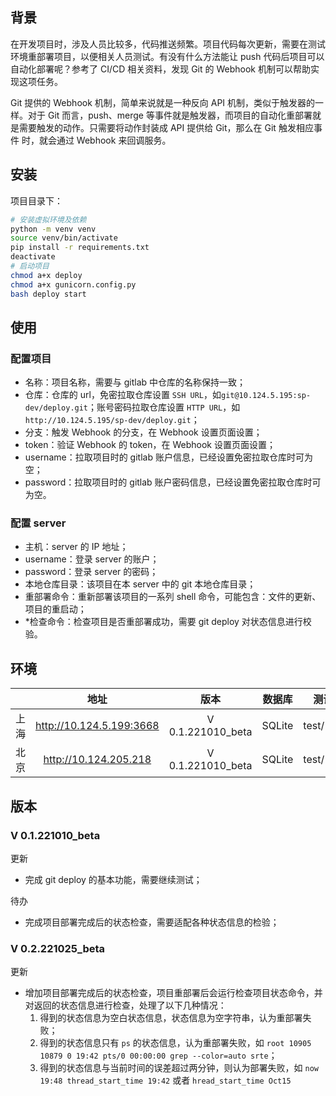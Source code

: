 ## 背景

在开发项目时，涉及人员比较多，代码推送频繁。项目代码每次更新，需要在测试环境重部署项目，以便相关人员测试。有没有什么方法能让 push 代码后项目可以自动化部署呢？参考了 CI/CD 相关资料，发现 Git 的 Webhook 机制可以帮助实现这项任务。

Git 提供的 Webhook 机制，简单来说就是一种反向 API 机制，类似于触发器的一样。对于 Git 而言，push、merge 等事件就是触发器，而项目的自动化重部署就是需要触发的动作。只需要将动作封装成 API 提供给 Git，那么在 Git 触发相应事件 时，就会通过 Webhook 来回调服务。

## 安装

项目目录下：

```bash
# 安装虚拟环境及依赖
python -m venv venv
source venv/bin/activate
pip install -r requirements.txt
deactivate
# 启动项目
chmod a+x deploy
chmod a+x gunicorn.config.py
bash deploy start
```

## 使用

### 配置项目

- 名称：项目名称，需要与 gitlab 中仓库的名称保持一致；
- 仓库：仓库的 url，免密拉取仓库设置 `SSH URL`，如`git@10.124.5.195:sp-dev/deploy.git`；账号密码拉取仓库设置 `HTTP URL`，如`http://10.124.5.195/sp-dev/deploy.git`；
- 分支：触发 Webhook 的分支，在 Webhook 设置页面设置；
- token：验证 Webhook 的 token，在 Webhook 设置页面设置；
- username：拉取项目时的 gitlab 账户信息，已经设置免密拉取仓库时可为空；
- password：拉取项目时的 gitlab 账户密码信息，已经设置免密拉取仓库时可为空。

### 配置 server

- 主机：server 的 IP 地址；
- username：登录 server 的账户；
- password：登录 server 的密码；
- 本地仓库目录：该项目在本 server 中的 git 本地仓库目录；
- 重部署命令：重新部署该项目的一系列 shell 命令，可能包含：文件的更新、项目的重启动；
- *检查命令：检查项目是否重部署成功，需要 git deploy 对状态信息进行校验。

## 环境

|      |           地址           |       版本        | 数据库 |  测试账号   |
| :--: | :----------------------: | :---------------: | :----: | :---------: |
| 上海 | http://10.124.5.199:3668 | V 0.1.221010_beta | SQLite | test/123456 |
| 北京 |  http://10.124.205.218   | V 0.1.221010_beta | SQLite | test/123456 |

## 版本

### V 0.1.221010_beta

更新

- 完成 git deploy 的基本功能，需要继续测试；

待办

- 完成项目部署完成后的状态检查，需要适配各种状态信息的检验；

### V 0.2.221025_beta

更新

- 增加项目部署完成后的状态检查，项目重部署后会运行检查项目状态命令，并对返回的状态信息进行检查，处理了以下几种情况：
  1. 得到的状态信息为空白状态信息，状态信息为空字符串，认为重部署失败；
  2. 得到的状态信息只有 `ps` 的状态信息，认为重部署失败，如 `root 10905 10879 0 19:42 pts/0 00:00:00 grep --color=auto srte`；
  3. 得到的状态信息与当前时间的误差超过两分钟，则认为部署失败，如 `now 19:48 thread_start_time 19:42` 或者 `hread_start_time Oct15`